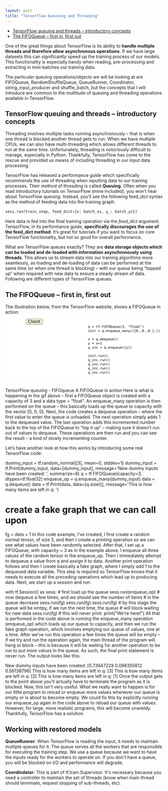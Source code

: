 ```yaml
---
layout: post
title: "Tensorflow Queueing and Threading"
---
```


- [TensorFlow queuing and threads – introductory concepts](#intro)   
- [The FIFOQueue – first in, first out](#fifo)  


One of the great things about TensorFlow is its ability to **handle multiple threads and therefore allow asynchronous operations**.  If we have large datasets this can significantly speed up the training process of our models. This functionality is especially handy when reading, pre-processing and extracting in mini-batches our training data.   

The particular queuing operations/objects we will be looking at are FIFOQueue, RandomShuffleQueue, QueueRunner, Coordinator, string_input_producer and shuffle_batch, but the concepts that I will introduce are common to the multitude of queuing and threading operations available in TensorFlow.
 
## <a name="intro"></a> TensorFlow queuing and threads – introductory concepts

Threading involves multiple tasks running asynchronously – that is when one thread is blocked another thread gets to run. When we have multiple CPUs, we can also have multi-threading which allows different threads to run at the same time. Unfortunately, threading is notoriously difficult to manage, especially in Python. Thankfully, TensorFlow has come to the rescue and provided us means of including threading in our input data processing.    

TensorFlow has released a performance guide which specifically recommends the use of threading when inputting data to our training processes. Their method of threading is called **Queuing**. Often when you read introductory tutorials on TensorFlow (mine included), you won’t hear about TensorFlow queuing. Instead, you’ll see the following feed_dict syntax as the method of feeding data into the  training graph:  
```python
sess.run(train_step, feed_dict={x: batch_xs, y_: batch_ys})
```
Here data is fed into the final training operation via the _feed_dict_ argument. TensorFlow, in its performance guide, **specifically discourages the use of the feed_dict method**. It’s great for tutorials if you want to focus on core TensorFlow functionality, but not so good for overall performance.  

What are TensorFlow queues exactly? They are **data storage objects which can be loaded and de-loaded with information asynchronously using threads**. This allows us to stream data into our training algorithms more seamlessly, as loading and de-loading of data can be performed at the same time (or when one thread is blocking) – with our queue being “topped up” when required with new data to ensure a steady stream of data. Following are different types of TensorFlow queues.
 
## <a name="fifo"></a> The FIFOQueue – first in, first out
The illustration below, from the TensorFlow website,  shows a FIFOQueue in action:
![](/Notes/Imgs/IncremeterFifoQueue.gif)

TensorFlow queuing - FIFOqueue
A FIFOQueue in action
Here is what is happening in the gif above – first a FIFOQueue object is created with a capacity of 3 and a data type = “float”.  An enqueue_many operation is then performed on the queue – this basically loads up the queue to capacity with the vector [0, 0, 0].  Next, the code creates a dequeue operation – where the first value to enter the queue is unloaded.  The next operation simply adds 1 to the dequeued value.  The last operation adds this incremented number back to the top of the FIFOQueue to “top it up” – making sure it doesn’t run out of values to dequeue.  These operations are then run and you can see the result – a kind of slowly incrementing counter.

Let’s have another look at how this works by introducing some real TensorFlow code:

dummy_input = tf.random_normal([3], mean=0, stddev=1)
dummy_input = tf.Print(dummy_input, data=[dummy_input],
                           message='New dummy inputs have been created: ', summarize=6)
q = tf.FIFOQueue(capacity=3, dtypes=tf.float32)
enqueue_op = q.enqueue_many(dummy_input)
data = q.dequeue()
data = tf.Print(data, data=[q.size()], message='This is how many items are left in q: ')
# create a fake graph that we can call upon
fg = data + 1
In this code example, I’ve created, I first create a random normal tensor, of size 3, and then I create a printing operation so we can see what values have been randomly selected.  After that, I set up a FIFOQueue, with capacity = 3 as in the example above.  I enqueue all three values of the random tensor in the enqueue_op.  Then I immediately attempt to dequeue a value from q and assign it to data.  Another print operation follows and then I create basically a fake graph, where I simply add 1 to the dequeued data variable.  This step is required so TensorFlow knows that it needs to execute all the preceding operations which lead up to producing data.  Next, we start up a session and run:

with tf.Session() as sess:
    # first load up the queue
    sess.run(enqueue_op)
    # now dequeue a few times, and we should see the number of items
    # in the queue decrease
    sess.run(fg)
    sess.run(fg)
    sess.run(fg)
    # by this stage the queue will be emtpy, if we run the next time, the queue
    # will block waiting for new data
    sess.run(fg)
    # this will never print:
    print("We're here!")
All that is performed in the code above is running the enqueue_many operation (enqueue_op) which loads up our queue to capacity, and then we run the fake graph operation, which involves emptying our queue of values, one at a time.  After we’ve run this operation a few times the queue will be empty – if we try and run the operation again, the main thread of the program will hang or block – this is because it will be waiting for another operation to be run to put more values in the queue.  As such, the final print statement is never run.  The output looks like this:

New dummy inputs have been created: [0.73847228 0.086355612 0.56138796]
This is how many items are left in q: [3]
This is how many items are left in q: [2]
This is how many items are left in q: [1]
Once the output gets to the point above you’ll actually have to terminate the program as it is blocked. Now, this isn’t very useful.  What we really want to happen is for our little program to reload or enqueue more values whenever our queue is empty or is about to become empty.  We could fix this by explicitly running our enqueue_op again in the code above to reload our queue with values.  However, for large, more realistic programs, this will become unwieldy.  Thankfully, TensorFlow has a solution.       
    
    
## <a name="thread"></a> Working with restored models
**QueueRunner**: When TensorFlow is reading the input, it needs to maintain multiple queues for it. The queue serves all the workers that are responsible for executing the training step. We use a queue because we want to have the inputs ready for the workers to operate on. If you don't have a queue, you will be blocked on I/O and performance will degrade.

**Coordindator**: This is part of tf.train.Supervisor. It's necessary because you need a controller to maintain the set of threads (know when main thread should terminate, request stopping of sub-threads, etc).
